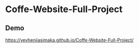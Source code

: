 # Coffe-Website-Full-Project

## Demo

https://yevheniiasimaka.github.io/Coffe-Website-Full-Project/

